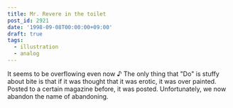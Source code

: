 ```yaml
---
title: Mr. Revere in the toilet
post_id: 2921
date: '1998-09-08T00:00:00+09:00'
draft: true
tags:
  - illustration
  - analog
---
```


It seems to be overflowing even now ♪ The only thing that "Do" is stuffy about bite is that if it was thought that it was erotic, it was over painted. Posted to a certain magazine before, it was posted. Unfortunately, we now abandon the name of abandoning.
